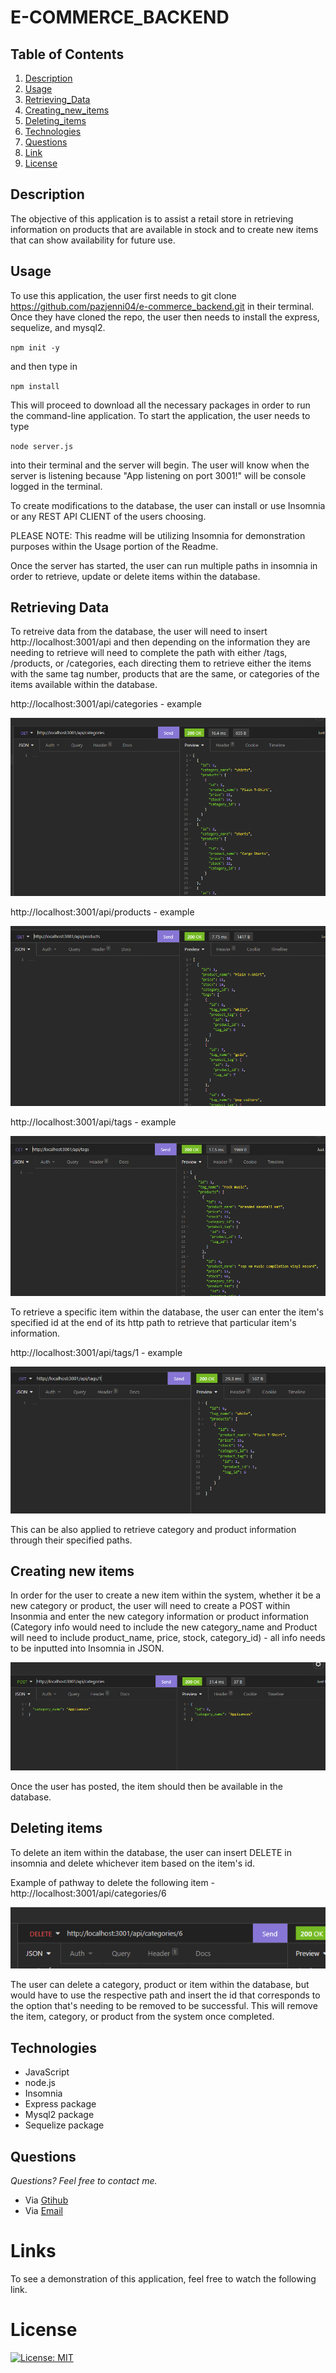 # E-COMMERCE_BACKEND

## **Table of Contents**

1. [Description](#description)
2. [Usage](#usage)
3. [Retrieving_Data](#retrieving-data)
4. [Creating_new_items](#creating-new-items)
5. [Deleting_items](#deleting-items)
6. [Technologies](#technologies)
7. [Questions](#questions)
8. [Link](#links)
9. [License](#license)

## **Description**

The objective of this application is to assist a retail store in retrieving information on products that are available in stock and to create new items that can show availability for future use.

## **Usage**

To use this application, the user first needs to git clone https://github.com/pazjenni04/e-commerce_backend.git in their terminal. Once they have cloned the repo, the user then needs to install the express, sequelize, and mysql2.

`npm init -y`

and then type in

`npm install`

This will proceed to download all the necessary packages in order to run the command-line application. To start the application, the user needs to type

`node server.js`

into their terminal and the server will begin. The user will know when the server is listening because "App listening on port 3001!" will be console logged in the terminal.

To create modifications to the database, the user can install or use Insomnia or any REST API CLIENT of the users choosing.

PLEASE NOTE: This readme will be utilizing Insomnia for demonstration purposes within the Usage portion of the Readme.

Once the server has started, the user can run multiple paths in insomnia in order to retrieve, update or delete items within the database.

## Retrieving Data

To retreive data from the database, the user will need to insert http://localhost:3001/api and then depending on the information they are needing to retrieve will need to complete the path with either /tags, /products, or /categories, each directing them to retrieve either the items with the same tag number, products that are the same, or categories of the items available within the database.

http://localhost:3001/api/categories - example

![The following image is an example of retrieving data from categories](images\get-categories_img.PNG)

http://localhost:3001/api/products - example

![The following image is an example of retrieving data from products](images\get-products_img.PNG)

http://localhost:3001/api/tags - example

![The following image is an example of retrieving data from tags](images\get-tags_img.PNG)

To retrieve a specific item within the database, the user can enter the item's specified id at the end of its http path to retrieve that particular item's information.

http://localhost:3001/api/tags/1 - example

![The following image is an example of retrieving data for a particular item by using a specified id in the tag path](images\tag-item_img.PNG)

This can be also applied to retrieve category and product information through their specified paths.

## Creating new items

In order for the user to create a new item within the system, whether it be a new category or product, the user will need to create a POST within Insonmia and enter the new category information or product information (Category info would need to include the new category_name and Product will need to include product_name, price, stock, category_id) - all info needs to be inputted into Insomnia in JSON.

![The following is an example of a new category being created within the database](images\post-example_img.PNG)

Once the user has posted, the item should then be available in the database.

## Deleting items

To delete an item within the database, the user can insert DELETE in insomnia and delete whichever item based on the item's id.

Example of pathway to delete the following item - http://localhost:3001/api/categories/6

![The following is an example of deleting a category based on the id](images\delete-example_img.PNG)

The user can delete a category, product or item within the database, but would have to use the respective path and insert the id that corresponds to the option that's needing to be removed to be successful. This will remove the item, category, or product from the system once completed.

## **Technologies**

- JavaScript
- node.js
- Insomnia
- Express package
- Mysql2 package
- Sequelize package

## **Questions**

_Questions? Feel free to contact me._

- Via [Gtihub](https://github.com/pazjenni04)
- Via [Email](pazjenni1331@gmail.com)

# Links

To see a demonstration of this application, feel free to watch the following link.

# License

[![License: MIT](https://img.shields.io/badge/License-MIT-yellow.svg)](https://opensource.org/licenses/MIT)

